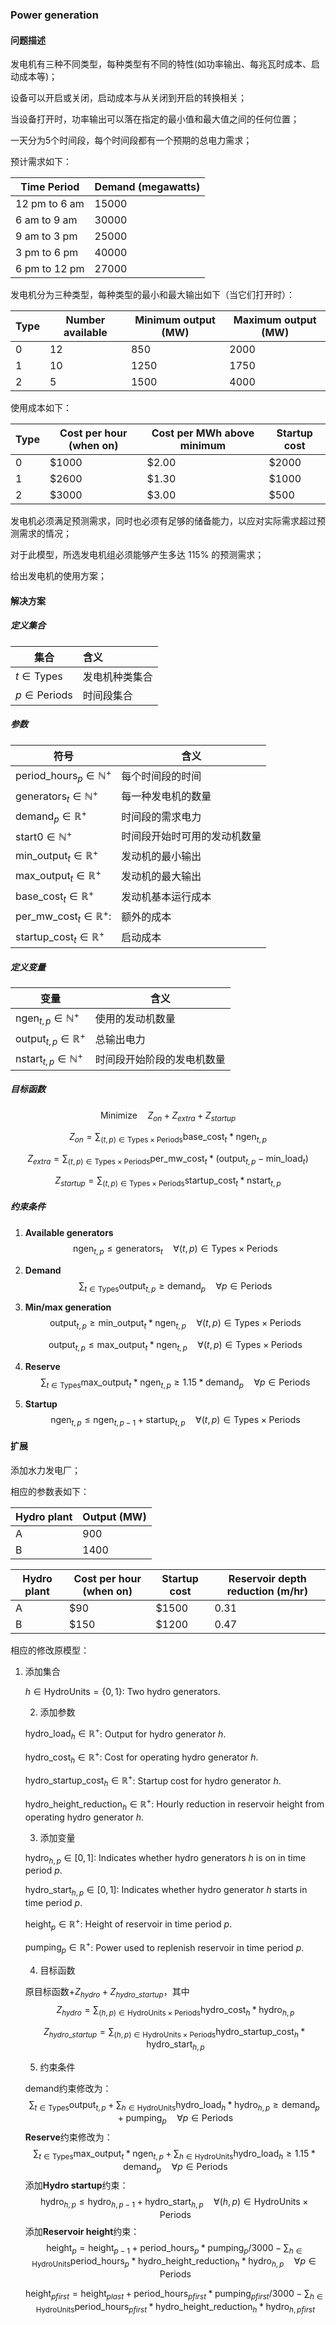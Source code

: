 ### Power generation

#### 问题描述

发电机有三种不同类型，每种类型有不同的特性(如功率输出、每兆瓦时成本、启动成本等)；

设备可以开启或关闭，启动成本与从关闭到开启的转换相关；

当设备打开时，功率输出可以落在指定的最小值和最大值之间的任何位置；

一天分为5个时间段，每个时间段都有一个预期的总电力需求；

预计需求如下：

| Time Period | Demand (megawatts) |
| --- | --- |
| 12 pm to 6 am | 15000 |
| 6 am to 9 am | 30000 |
| 9 am to 3 pm | 25000 |
| 3 pm to 6 pm | 40000 |
| 6 pm to 12 pm | 27000 |

发电机分为三种类型，每种类型的最小和最大输出如下（当它们打开时）：

| Type | Number available | Minimum output (MW) | Maximum output (MW) |
| --- | --- | --- | --- |
| 0 | 12 |  850 | 2000 |
| 1 | 10 | 1250 | 1750 |
| 2 | 5 | 1500 | 4000 |

使用成本如下：

| Type | Cost per hour (when on) | Cost per MWh above minimum | Startup cost |
| --- | --- | --- | --- |
| 0 | $\$1000$ | $\$2.00$ | $\$2000$ |
| 1 | $\$2600$ | $\$1.30$ | $\$1000$ |
| 2 | $\$3000$ | $\$3.00$ | $\$500$ |

发电机必须满足预测需求，同时也必须有足够的储备能力，以应对实际需求超过预测需求的情况；

对于此模型，所选发电机组必须能够产生多达 115% 的预测需求；

给出发电机的使用方案；



####  解决方案

##### 定义集合

| 集合                   | 含义           |
| ---------------------- | :------------- |
| $t \in \text{Types}$   | 发电机种类集合 |
| $p \in \text{Periods}$ | 时间段集合     |

##### 参数

| 符号                                     | 含义                         |
| ---------------------------------------- | ---------------------------- |
| $\text{period_hours}_p \in \mathbb{N}^+$ | 每个时间段的时间             |
| $\text{generators}_t \in \mathbb{N}^+$   | 每一种发电机的数量           |
| $\text{demand}_p \in \mathbb{R}^+$       | 时间段的需求电力             |
| $\text{start0} \in \mathbb{N}^+$         | 时间段开始时可用的发动机数量 |
| $\text{min_output}_t \in \mathbb{R}^+$   | 发动机的最小输出             |
| $\text{max_output}_t \in \mathbb{R}^+$   | 发动机的最大输出             |
| $\text{base_cost}_t \in \mathbb{R}^+$    | 发动机基本运行成本           |
| $\text{per_mw_cost}_t \in \mathbb{R}^+$: | 额外的成本                   |
| $\text{startup_cost}_t \in \mathbb{R}^+$ | 启动成本                     |

##### 定义变量

| 变量                                   | 含义                       |
| -------------------------------------- | -------------------------- |
| $\text{ngen}_{t,p} \in \mathbb{N}^+$   | 使用的发动机数量           |
| $\text{output}_{t,p} \in \mathbb{R}^+$ | 总输出电力                 |
| $\text{nstart}_{t,p} \in \mathbb{N}^+$ | 时间段开始阶段的发电机数量 |

##### 目标函数

$$
\begin{equation}
\text{Minimize} \quad Z_{on} + Z_{extra} + Z_{startup}
\end{equation}
$$

$$
\begin{equation}
Z_{on} = \sum_{(t,p) \in \text{Types} \times \text{Periods}}{\text{base_cost}_t*\text{ngen}_{t,p}}
\end{equation}
$$

$$
\begin{equation}
Z_{extra} = \sum_{(t,p) \in \text{Types} \times \text{Periods}}{\text{per_mw_cost}_t*(\text{output}_{t,p} - \text{min_load}_t})
\end{equation}
$$

$$
\begin{equation}
Z_{startup} = \sum_{(t,p) \in \text{Types} \times \text{Periods}}{\text{startup_cost}_t*\text{nstart}_{t,p}}
\end{equation}
$$




##### 约束条件

1. **Available generators**
   $$
   \begin{equation}
   \text{ngen}_{t,p} \leq \text{generators}_{t} \quad \forall (t,p) \in \text{Types} \times \text{Periods}
   \end{equation}
   $$

2. **Demand**
   $$
   \begin{equation}
   \sum_{t \in \text{Types}}{\text{output}_{t,p}} \geq \text{demand}_p \quad \forall p \in \text{Periods}
   \end{equation}
   $$

3. **Min/max generation**
   $$
   \begin{equation}
   \text{output}_{t,p} \geq \text{min_output}_t*\text{ngen}_{t,p} \quad \forall (t,p) \in \text{Types} \times \text{Periods}
   \end{equation}
   $$

   $$
   \begin{equation}
   \text{output}_{t,p} \leq \text{max_output}_t*\text{ngen}_{t,p} \quad \forall (t,p) \in \text{Types} \times \text{Periods}
   \end{equation}
   $$

   

4. **Reserve**
   $$
   \begin{equation}
   \sum_{t \in \text{Types}}{\text{max_output}_t*\text{ngen}_{t,p}} \geq 1.15 * \text{demand}_p \quad \forall p \in \text{Periods}
   \end{equation}
   $$

5. **Startup**
   $$
   \begin{equation}
   \text{ngen}_{t,p} \leq \text{ngen}_{t,p-1} + \text{startup}_{t,p} \quad \forall (t,p) \in \text{Types} \times \text{Periods}
   \end{equation}
   $$

#### 扩展

添加水力发电厂；

相应的参数表如下：

| Hydro plant | Output (MW) |
| --- | --- |
| A | 900 |
| B | 1400 |

| Hydro plant | Cost per hour (when on) | Startup cost | Reservoir depth reduction (m/hr) |
| --- | --- | --- | --- |
| A | $\$90$ | $\$1500$ | 0.31 |
| B | $\$150$ | $\$1200$ | 0.47 |



相应的修改原模型：

 1. 添加集合

    $h \in \text{HydroUnits}=\{0,1\}$: Two hydro generators.

	2. 添加参数

    $\text{hydro_load}_h \in \mathbb{R}^+$: Output for hydro generator $h$.

    $\text{hydro_cost}_h \in \mathbb{R}^+$: Cost for operating hydro generator $h$.

    $\text{hydro_startup_cost}_h \in \mathbb{R}^+$: Startup cost for hydro generator $h$.

    $\text{hydro_height_reduction}_h \in \mathbb{R}^+$: Hourly reduction in reservoir height from operating hydro generator $h$.

	3. 添加变量

    $\text{hydro}_{h,p} \in [0,1]$: Indicates whether hydro generators $h$ is on in time period $p$.

    $\text{hydro_start}_{h,p} \in [0,1]$: Indicates whether hydro generator $h$ starts in time period $p$.

    $\text{height}_{p} \in \mathbb{R}^+$: Height of reservoir in time period $p$.

    $\text{pumping}_{p} \in \mathbb{R}^+$: Power used to replenish reservoir in time period $p$.

	4. 目标函数

    原目标函数+$Z_{hydro} + Z_{hydro\_startup}$，其中
    $$
    \begin{equation}
    Z_{hydro} = \sum_{(h,p) \in \text{HydroUnits} \times \text{Periods}}{\text{hydro_cost}_h*\text{hydro}_{h,p}}
    \end{equation}
    $$

    $$
    \begin{equation}
    Z_{hydro\_startup} = \sum_{(h,p) \in \text{HydroUnits} \times \text{Periods}}{\text{hydro_startup_cost}_h*\text{hydro_start}_{h,p}}
    \end{equation}
    $$

	5. 约束条件

    demand约束修改为：
    $$
    \begin{equation}
    \sum_{t \in \text{Types}}{\text{output}_{t,p}} +
    \sum_{h \in \text{HydroUnits}}{\text{hydro_load}_h*\text{hydro}_{h,p}} \geq
    \text{demand}_p + \text{pumping}_p \quad \forall p \in \text{Periods}
    \end{equation}
    $$
    **Reserve**约束修改为：
    $$
    \begin{equation}
    \sum_{t \in \text{Types}}{\text{max_output}_t*\text{ngen}_{t,p}} +
    \sum_{h \in \text{HydroUnits}}{\text{hydro_load}_h} \geq 1.15 * \text{demand}_p \quad \forall p \in \text{Periods}
    \end{equation}
    $$
     添加**Hydro startup**约束：
    $$
    \begin{equation}
    \text{hydro}_{h,p} \leq \text{hydro}_{h,p-1} + \text{hydro_start}_{h,p} \quad \forall (h,p) \in \text{HydroUnits} \times \text{Periods}
    \end{equation}
    $$
    添加**Reservoir height**约束：
    $$
    \begin{equation}
    \text{height}_{p} = \text{height}_{p-1}  + \text{period_hours}_{p}*\text{pumping}_{p}/3000 -
    \sum_{h \in \text{HydroUnits}}{\text{period_hours}_{p}*\text{hydro_height_reduction}_{h}*\text{hydro}_{h,p}} \quad \forall p \in \text{Periods}
    \end{equation}
    $$

    $$
    \begin{equation}
    \text{height}_{pfirst} = \text{height}_{plast}  + \text{period_hours}_{pfirst}*\text{pumping}_{pfirst}/3000 -
    \sum_{h \in \text{HydroUnits}}{\text{period_hours}_{pfirst}*\text{hydro_height_reduction}_{h}*\text{hydro}_{h,pfirst}}
    \end{equation}
    $$

    

